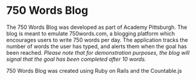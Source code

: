 # 750 Words Blog

The 750 Words Blog was developed as part of Academy Pittsburgh.  The blog is meant to emulate 750words.com, a blogging platform which encourages users to write 750 words per day.  The application tracks the number of words the user has typed, and alerts them when the goal has been reached.  *Please note that for demonstration purposes, the blog will signal that the goal has been completed after 10 words.*

750 Words Blog was created using Ruby on Rails and the Countable.js 


